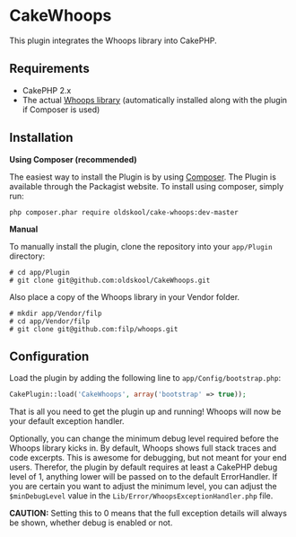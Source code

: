 CakeWhoops
==========

This plugin integrates the Whoops library into CakePHP.

Requirements
------------

* CakePHP 2.x
* The actual [Whoops library](http://filp.github.io/whoops/) (automatically installed along with the plugin if Composer is used)

Installation
------------

**Using Composer (recommended)**

The easiest way to install the Plugin is by using [Composer](https://getcomposer.org/).
The Plugin is available through the Packagist website. To install using composer, simply run:

```
php composer.phar require oldskool/cake-whoops:dev-master
```

**Manual**

To manually install the plugin, clone the repository into your `app/Plugin` directory:

```
# cd app/Plugin
# git clone git@github.com:oldskool/CakeWhoops.git
```

Also place a copy of the Whoops library in your Vendor folder.

```
# mkdir app/Vendor/filp
# cd app/Vendor/filp
# git clone git@github.com:filp/whoops.git
```

Configuration
-------------

Load the plugin by adding the following line to `app/Config/bootstrap.php`:

```php
CakePlugin::load('CakeWhoops', array('bootstrap' => true));
```

That is all you need to get the plugin up and running! Whoops will now be your default exception handler.

Optionally, you can change the minimum debug level required before the Whoops library kicks in.
By default, Whoops shows full stack traces and code excerpts. This is awesome for debugging, but not meant for your end users.
Therefor, the plugin by default requires at least a CakePHP debug level of 1, anything lower will be passed on to the default ErrorHandler.
If you are certain you want to adjust the minimum level, you can adjust the `$minDebugLevel` value in the `Lib/Error/WhoopsExceptionHandler.php` file.

**CAUTION:** Setting this to 0 means that the full exception details will always be shown, whether debug is enabled or not.
